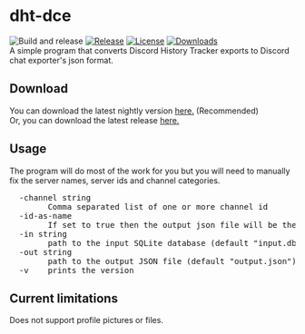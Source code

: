 # dht-dce
![Build and release](https://github.com/hexahigh/dht-dce/actions/workflows/build&release.yml/badge.svg)
[![Release](https://img.shields.io/github/release/hexahigh/dht-dce.svg)](https://github.com/hexahigh/dht-dce/releases)
[![License](https://img.shields.io/github/license/hexahigh/dht-dce)](https://github.com/hexahigh/dht-dce/blob/main/LICENSE)
[![Downloads](https://img.shields.io/github/downloads/hexahigh/dht-dce/total.svg)](https://github.com/hexahigh/dht-dce/releases)<br>
A simple program that converts Discord History Tracker exports to Discord chat exporter's json format.

## Download
You can download the latest nightly version [here.](https://github.com/hexahigh/dht-to-dce/releases/tag/latest_auto) (Recommended)<br>
Or, you can download the latest release [here.](https://github.com/hexahigh/dht-to-dce/releases/latest)

## Usage
The program will do most of the work for you but you will need to manually fix the server names, server ids and channel categories.
<pre>
  -channel string
        Comma separated list of one or more channel id
  -id-as-name
        If set to true then the output json file will be the channel id. Overrides out.
  -in string
        path to the input SQLite database (default "input.db")
  -out string
        path to the output JSON file (default "output.json")
  -v    prints the version
</pre>

## Current limitations<br>
Does not support profile pictures or files.
